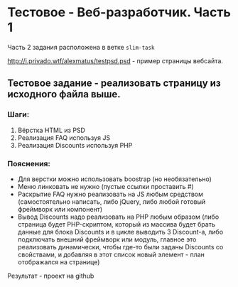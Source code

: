 # Тестовое - Веб-разработчик. Часть 1

Часть 2 задания расположена в ветке `slim-task`

http://i.privado.wtf/alexmatus/testpsd.psd - пример страницы вебсайта.

## Тестовое задание - реализовать страницу из исходного файла выше.

### Шаги:

1. Вёрстка HTML из PSD
2. Реализация FAQ используя JS
3. Реализация Discounts используя PHP

### Пояснения:

- Для верстки можно использовать boostrap (но необязательно)
- Меню линковать не нужно (пустые ссылки проставить #)
- Раскрытие FAQ нужно реализовать на JS любым средством (самостоятельно написать, либо jQuery, либо любой готовый фреймворк или компонент)
- Вывод Discounts надо реализовать на PHP любым образом (либо страница будет PHP-скриптом, который из массива будет брать данные для блока Discounts и в цикле выводить 3 Discount-а, либо подключать внешний фреймворк или модуль, главное это реализовать динамически, чтобы где-то были заданы Discounts со свойствами, и добавляя в этот список новый элемент - план отображался на странице)

Результат - проект на github
